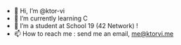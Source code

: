 - 👋 Hi, I’m @ktor-vi
- 🌱 I’m currently learning C
- 💞️ I’m a student at School 19 (42 Network) ! 
- 📫 How to reach me : send me an email, me@ktorvi.me 

<!---
ktor-vi/ktor-vi is a ✨ special ✨ repository because its `README.md` (this file) appears on your GitHub profile.
You can click the Preview link to take a look at your changes.
--->
